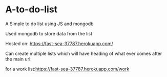 # A-to-do-list

A Simple to do list using JS and mongodb

Used mongodb to store data from the list

Hosted on: https://fast-sea-37787.herokuapp.com/

Can create multiple lists which will have heading of what ever comes after the main url:

for a work list:https://fast-sea-37787.herokuapp.com/work
